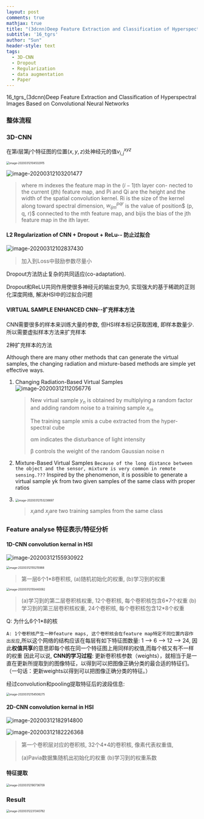 ```yaml
---
layout: post
comments: true
mathjax: true
title: "(3dcnn)Deep Feature Extraction and Classification of Hyperspectral Images Based on Convolutional Neural Networks"
subtitle: '16_tgrs'
author: "Sun"
header-style: text
tags:
  - 3D-CNN
  - Dropout
  - Regularization
  - data augmentation
  - Paper
---
```


16_tgrs_(3dcnn)Deep Feature Extraction and Classification of Hyperspectral Images Based on Convolutional Neural Networks

### 整体流程



### 3D-CNN

在第$i$层第$j$个特征图的位置$(x,y,z)$处神经元的值$v_{i,j}^{xyz}$

<img src="/img/in-post/20_03/image-20200312104532915.png" alt="image-20200312104532915" style="zoom:50%;" />

![image-20200312103201477](/img/in-post/20_03/image-20200312103201477.png)

> where m indexes the feature map in the $(i − 1)$th layer con- nected to the current (jth) feature map, and Pi and Qi are the height and the width of the spatial convolution kernel. Ri is the size of the kernel along toward spectral dimension, $w^{pqr}_{ijm}$ is the value of position$ (p, q, r)$ connected to the mth feature map, and bijis the bias of the jth feature map in the ith layer.

#### L2 Regularization of CNN + Dropout + ReLu-- 防止过拟合

![image-20200312102837430](/img/in-post/20_03/image-20200312102837430.png)

> 加入到Loss中鼓励参数尽量小

Dropout方法防止复杂的共同适应(co-adaptation).

Dropout和ReLU共同作用使很多神经元的输出变为0, 实现强大的基于稀疏的正则化深度网络, 解决HSI中的过拟合问题

#### VIRTUAL SAMPLE ENHANCED CNN--扩充样本方法

CNN需要很多的样本来训练大量的参数, 但HSI样本标记获取困难, 即样本数量少. 所以需要虚拟样本方法来扩充样本

2种扩充样本的方法

Although there are many other methods that can generate the virtual samples, the changing radiation and mixture-based methods are simple yet effective ways.

1. Changing Radiation-Based Virtual Samples
   ![image-20200312112056776](/img/in-post/20_03/image-20200312112056776.png)

   > New virtual sample $y_n$ is obtained by multiplying a random factor and adding random noise to a training sample $x_m$
   >
   > The training sample xmis a cube extracted from the hyper- spectral cube
   >
   > αm indicates the disturbance of light intensity
   >
   > β controls the weight of the random Gaussian noise n

2. Mixture-Based Virtual Samples
   `Because of the long distance between the object and the sensor, mixture is very common in remote sensing.???` Inspired by the phenomenon, it is possible to generate a virtual sample yk from two given samples of the same class with proper ratios

3. <img src="/img/in-post/20_03/image-20200312153238697.png" alt="image-20200312153238697" style="zoom:50%;" />

   > $x_i$and $x_j$are two training samples from the same class

### Feature analyse 特征表示/特征分析 

#### 1D-CNN convolution kernal in HSI

![image-20200312155930922](/img/in-post/20_03/image-20200312155930922.png)



<img src="/img/in-post/20_03/image-20200312155215988.png" alt="image-20200312155215988" style="zoom:50%;" />

> 第一层6个1*8卷积核, (a)随机初始化的权重, (b)学习到的权重



<img src="/img/in-post/20_03/image-20200312155440092.png" alt="image-20200312155440092" style="zoom:50%;" />

> (a)学习到的第二层卷积核权重,  12个卷积核, 每个卷积核包含6\*7个权重
> (b)学习到的第三层卷积核权重, 24个卷积核, 每个卷积核包含12\*8个权重

Q: 为什么6个1*8的核

`A: 1个卷积核产生一种feature maps, 这个卷积核会在feature map特定不同位置内容作出反应`,所以这个网络的结构应该在每层有如下特征图数量: 1 --> 6 --> 12 --> 24, 因此**权值共享**的意思即每个核在同一个特征图上用同样的权值,而每个核又有不一样的权重
因此可以说, **CNN的学习过程**:  更新卷积核参数（weights），就相当于是一直在更新所提取到的图像特征，以得到可以把图像正确分类的最合适的特征们。（一句话：更新weights以得到可以把图像正确分类的特征。） 

经过convolution和pooling提取特征后的波段信息:

<img src="/img/in-post/20_03/image-20200312154506275.png" alt="image-20200312154506275" style="zoom:50%;" />

#### 2D-CNN convolution kernal in HSI

![image-20200312182914800](/img/in-post/20_03/image-20200312182914800.png)

![image-20200312182226368](/img/in-post/20_03/image-20200312182226368.png)

> 第一个卷积层对应的卷积核, 32个4*4的卷积核, 像素代表权重值, 
>
> (a)Pavia数据集随机出初始化的权重 
> (b)学习到的权重系数

#### 特征提取

<img src="/img/in-post/20_03/image-20200312190736709.png" alt="image-20200312190736709" style="zoom:50%;" />

### Result

<img src="/img/in-post/20_03/image-20200312231340782.png" alt="image-20200312231340782" style="zoom: 50%;" />